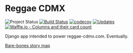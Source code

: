 # Reggae CDMX
![Project Status](https://img.shields.io/badge/status-alpha-yellow.svg)
[![Build Status](https://travis-ci.org/FlowFX/reggae-cdmx.com.svg?branch=master)](https://travis-ci.org/FlowFX/reggae-cdmx.com)
[![codecov](https://codecov.io/gh/FlowFX/reggae-cdmx.com/branch/master/graph/badge.svg)](https://codecov.io/gh/FlowFX/reggae-cdmx.com)
[![Updates](https://pyup.io/repos/github/FlowFX/reggae-cdmx.com/shield.svg)](https://pyup.io/repos/github/FlowFX/reggae-cdmx.com/)
[![Waffle.io - Columns and their card count](https://badge.waffle.io/FlowFX/reggae-cdmx.com.svg?columns=all)](https://waffle.io/FlowFX/reggae-cdmx.com) 

Django app intended to power reggae-cdmx.com. Eventually.


[Bare-bones story map](https://app.cardboardit.com/maps/25239)
